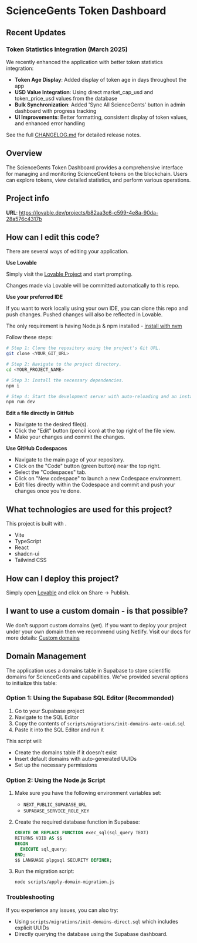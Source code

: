 # ScienceGents Token Dashboard

## Recent Updates

### Token Statistics Integration (March 2025)

We recently enhanced the application with better token statistics integration:

- **Token Age Display**: Added display of token age in days throughout the app
- **USD Value Integration**: Using direct market_cap_usd and token_price_usd values from the database
- **Bulk Synchronization**: Added 'Sync All ScienceGents' button in admin dashboard with progress tracking
- **UI Improvements**: Better formatting, consistent display of token values, and enhanced error handling

See the full [CHANGELOG.md](./CHANGELOG.md) for detailed release notes.

## Overview

The ScienceGents Token Dashboard provides a comprehensive interface for managing and monitoring ScienceGent tokens on the blockchain. Users can explore tokens, view detailed statistics, and perform various operations.

## Project info

**URL**: https://lovable.dev/projects/b82aa3c6-c599-4e8a-90da-28a576c4317b

## How can I edit this code?

There are several ways of editing your application.

**Use Lovable**

Simply visit the [Lovable Project](https://lovable.dev/projects/b82aa3c6-c599-4e8a-90da-28a576c4317b) and start prompting.

Changes made via Lovable will be committed automatically to this repo.

**Use your preferred IDE**

If you want to work locally using your own IDE, you can clone this repo and push changes. Pushed changes will also be reflected in Lovable.

The only requirement is having Node.js & npm installed - [install with nvm](https://github.com/nvm-sh/nvm#installing-and-updating)

Follow these steps:

```sh
# Step 1: Clone the repository using the project's Git URL.
git clone <YOUR_GIT_URL>

# Step 2: Navigate to the project directory.
cd <YOUR_PROJECT_NAME>

# Step 3: Install the necessary dependencies.
npm i

# Step 4: Start the development server with auto-reloading and an instant preview.
npm run dev
```

**Edit a file directly in GitHub**

- Navigate to the desired file(s).
- Click the "Edit" button (pencil icon) at the top right of the file view.
- Make your changes and commit the changes.

**Use GitHub Codespaces**

- Navigate to the main page of your repository.
- Click on the "Code" button (green button) near the top right.
- Select the "Codespaces" tab.
- Click on "New codespace" to launch a new Codespace environment.
- Edit files directly within the Codespace and commit and push your changes once you're done.

## What technologies are used for this project?

This project is built with .

- Vite
- TypeScript
- React
- shadcn-ui
- Tailwind CSS

## How can I deploy this project?

Simply open [Lovable](https://lovable.dev/projects/b82aa3c6-c599-4e8a-90da-28a576c4317b) and click on Share -> Publish.

## I want to use a custom domain - is that possible?

We don't support custom domains (yet). If you want to deploy your project under your own domain then we recommend using Netlify. Visit our docs for more details: [Custom domains](https://docs.lovable.dev/tips-tricks/custom-domain/)

## Domain Management

The application uses a domains table in Supabase to store scientific domains for ScienceGents and capabilities. We've provided several options to initialize this table:

### Option 1: Using the Supabase SQL Editor (Recommended)

1. Go to your Supabase project
2. Navigate to the SQL Editor
3. Copy the contents of `scripts/migrations/init-domains-auto-uuid.sql`
4. Paste it into the SQL Editor and run it

This script will:
- Create the domains table if it doesn't exist
- Insert default domains with auto-generated UUIDs
- Set up the necessary permissions

### Option 2: Using the Node.js Script

1. Make sure you have the following environment variables set:
   - `NEXT_PUBLIC_SUPABASE_URL`
   - `SUPABASE_SERVICE_ROLE_KEY`

2. Create the required database function in Supabase:
   ```sql
   CREATE OR REPLACE FUNCTION exec_sql(sql_query TEXT)
   RETURNS VOID AS $$
   BEGIN
     EXECUTE sql_query;
   END;
   $$ LANGUAGE plpgsql SECURITY DEFINER;
   ```

3. Run the migration script:
   ```sh
   node scripts/apply-domain-migration.js
   ```

### Troubleshooting

If you experience any issues, you can also try:
- Using `scripts/migrations/init-domains-direct.sql` which includes explicit UUIDs
- Directly querying the database using the Supabase dashboard.

